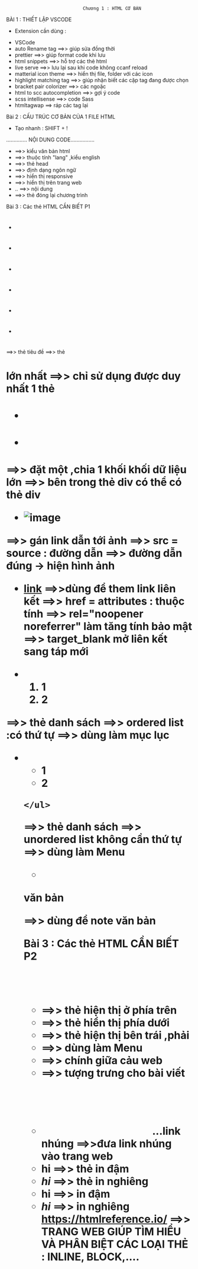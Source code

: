                                  Chương 1 : HTML CƠ BẢN

BÀI 1 : THIẾT LẬP VSCODE

+ Extension cần dùng :
- VSCode
- auto Rename tag            ==>> giúp sửa đồng thời
- prettier                   ==>> giúp format code khi lưu
- html snippets              ==>> hỗ trợ các thẻ html
- live serve                 ==>> lưu lại sau khi code không ccanf reload
- matterial icon theme       ==>> hiển thị file, folder với các icon
- highlight matching tag     ==>> giúp nhận biết các cặp tag đang được chọn
- bracket pair colorizer     ==>> các ngoặc
- html to scc autocompletion ==>> gợi ý code
- scss intellisense          ==>> code Sass
- htmltagwap                 ==> ráp các tag lại

Bài 2 : CẤU TRÚC CƠ BẢN CỦA 1 FILE HTML

+ Tạo nhanh : SHIFT + !

<!DOCTYPE html>
<html lang="en">
<head>
    <meta charset="UTF-8">
    <meta name="viewport" content="width=device-width, initial-scale=1.0">
    <title>Document</title>
</head>
<body>
    .............. NỘI DUNG CODE................
</body>
</html>

- <!DOCTYPE html> ==>> kiểu văn bản html
- <html lang="en"> ==>> thuộc tính "lang" ,kiểu english
- <head> ==>> thẻ head
- <meta charset="UTF-8"> ==>> định dạng ngôn ngữ
- <meta name="viewport" content="width=device-width, initial-scale=1.0"> ==>> hiển thị responsive
- <title>Document</title> ==>> hiển thị trên trang web
- <body>.. <body>  ==>> nội dung
- </html> ==>> thẻ đóng lại chương trình

Bài 3 : Các thẻ HTML CẦN  BIẾT P1

+  <h1></h1>
+  <h2></h2>
+  <h3></h3>
+  <h4></h4>
+  <h5></h5>
+  <h6></h6>
==>> thẻ tiêu đề 
==>> thẻ <h1> lớn nhất
==>> chỉ sử dụng được duy nhất 1 thẻ <h1>

+ <div></div>
+ <section></section>
==>> đặt một  ,chia 1 khối khối dữ liệu lớn
==>> bên trong thẻ div có thể có thẻ div

+  <img src="link" alt="image">
==>> gán link dẫn tới ảnh 
==>> src = source : đường dẫn
==>> đường dẫn đúng -> hiện hình ảnh

+ <a href="link" target="_blank" rel="noopener noreferrer">link</a>
==>>dùng để them link liên kết 
==>> href = attributes : thuộc tính
==>> rel="noopener noreferrer" làm tăng tính bảo mật
==>> target_blank mở liên kết sang táp mới

+   <ol>
        <li>1</li>
        <li>2</li>
    </ol>
==>> thẻ danh sách
==>> ordered list :có thứ tự
==>> dùng làm mục lục

+    <ul>
        <li>1</li>
        <li>2</li>
    </ul>
==>> thẻ danh sách
==>> unordered list không cần thứ tự
==>> dùng làm Menu

+  <p>
 văn bản
   <p>
==>> dùng để note văn bản

Bài 3 : Các thẻ HTML CẦN  BIẾT P2

+  <header>  </header> ==>> thẻ hiện thị ở phía trên
+  <footer> </footer>  ==>> thẻ hiển thị phía dưới
+   <aside> </aside>   ==>> thẻ hiện thị bên trái ,phải
+   <nav>   </nav>     ==>> dùng làm Menu
+   <main>  </main>    ==>> chính giữa cảu web
+   <article> </article> ==>> tượng trưng cho bài viết
+   <iframe src="" frameborder="0"></iframe>...link nhúng ==>>đưa link nhúng vào trang web
+    <strong> hi</strong>  ==>> thẻ in đậm
+    <em> hi</em>          ==>> thẻ in nghiêng
+    <b> hi</b>            ==>> in đậm
+    <i> hi</i>            ==>> in nghiêng
https://htmlreference.io/  ==>> TRANG WEB GIÚP TÌM HIỂU VÀ PHÂN BIỆT CÁC LOẠI THẺ : INLINE, BLOCK,....